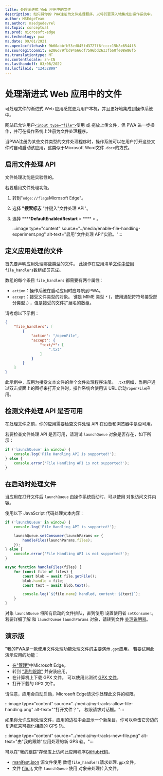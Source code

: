 ```yaml
---
title: 处理渐进式 Web 应用中的文件
description: 如何将你的 PWA注册为文件处理程序，以将其更深入地集成到操作系统中。
author: MSEdgeTeam
ms.author: msedgedevrel
ms.topic: conceptual
ms.prod: microsoft-edge
ms.technology: pwa
ms.date: 09/01/2021
ms.openlocfilehash: 9b60abbfb53ed845fd3727f6fcccc15b8c6544f8
ms.sourcegitcommit: e286d79fbd94666df7596bd2633fb60fe08e86fb
ms.translationtype: MT
ms.contentlocale: zh-CN
ms.lasthandoff: 03/08/2022
ms.locfileid: "12432899"
---
```

# <a name="handle-files-in-progressive-web-apps"></a>处理渐进式 Web 应用中的文件

可处理文件的渐进式 Web 应用感觉更为用户本机，并且更好地集成到操作系统中。

网站已允许用户[`<input type="file">`](https://developer.mozilla.org/docs/Web/API/File/Using_files_from_web_applications)使用 或 拖放上传文件，但 PWA 进一步操作，并可在操作系统上注册为文件处理程序。

当PWA注册为某些文件类型的文件处理程序时，操作系统可以在用户打开这些文件时自动启动该应用，这类似于Microsoft Word文件`.docx`的方式。


<!-- ====================================================================== -->
## <a name="enable-the-file-handling-api"></a>启用文件处理 API

文件处理功能是实验性的。

若要启用文件处理功能，

1.  转到"`edge://flags`Microsoft Edge"。
1.  选择 **"搜索标志** "并键入"文件处理 API"。
1.  选择 ******DefaultEnabledRestart** > **** > 。

    :::image type="content" source="../media/enable-file-handling-experiment.png" alt-text="启用&quot;文件处理 API&quot;实验。":::


<!-- ====================================================================== -->
## <a name="define-which-files-your-app-handles"></a>定义应用处理的文件

首先要声明应用处理哪些类型的文件。 此操作在应用清单[文件中使用](web-app-manifests.md)`file_handlers`数组成员完成。

数组的每个条目 `file_handlers` 都需要有两个属性：

*  `action`：操作系统在启动应用时应导航到PWA。
*  `accept`：接受文件类型的对象。 键是 MIME 类型 `*` (，使用通配符符号接受部分类型，) ，值是接受的文件扩展名的数组。

请考虑以下示例：

```json
{
    "file_handlers": [
        {
            "action": "/openFile",
            "accept": {
                "text/*": [
                    ".txt"
                ]
            }
        }
    ]
}
```

此示例中，应用为接受文本文件的单个文件处理程序注册。 `.txt`例如，当用户通过双击桌面上的图标来打开文件时，操作系统会使用该 URL 启动`/openFile`应用。


<!-- ====================================================================== -->
## <a name="detect-whether-the-file-handling-api-is-available"></a>检测文件处理 API 是否可用

在处理文件之前，你的应用需要检查文件处理 API 在设备和浏览器中是否可用。

若要检查文件处理 API 是否可用，请测试 `launchQueue` 对象是否存在，如下所示：

```javascript
if ('launchQueue' in window) {
    console.log('File Handling API is supported!');
} else {
    console.error('File Handling API is not supported!');
}
```


<!-- ====================================================================== -->
## <a name="handle-files-on-launch"></a>在启动时处理文件

当应用在打开文件后 `launchQueue` 由操作系统启动时，可以使用 对象访问文件内容。

使用以下 JavaScript 代码处理文本内容：

```javascript
if ('launchQueue' in window) {
    console.log('File Handling API is supported!');

    launchQueue.setConsumer(launchParams => {
        handleFiles(launchParams.files);
    });
} else {
    console.error('File Handling API is not supported!');
}

async function handleFiles(files) {
    for (const file of files) {
        const blob = await file.getFile();
        blob.handle = file;
        const text = await blob.text();

        console.log(`${file.name} handled, content: ${text}`);
    }
}
```

对象 `launchQueue` 将所有启动的文件排队，直到使用 设置使用者 `setConsumer`。 若要详细了解 和 `launchQueue` `launchParams` 对象，请转到文件 [处理说明器](https://github.com/WICG/file-handling/blob/main/explainer.md#launch)。


<!-- ====================================================================== -->
## <a name="demo"></a>演示版

"我的PWA是一款使用文件处理功能处理文件的主要演示`.gpx`应用。 若要试用此演示应用的功能：

*  [在"管理"](#enable-the-file-handling-api)中Microsoft Edge。
*  转到 ["我的跟踪"](https://captainbrosset.github.io/mytracks/) 并安装应用。
*  在计算机上下载 GPX 文件。 可以使用此测试 [GPX 文件](https://www.visugpx.com/download.php?id=okB1eM4fzj)。
*  打开下载的 GPX 文件。

请注意，应用会自动启动，Microsoft Edge请求你处理此文件的权限。

:::image type="content" source="../media/my-tracks-allow-file-handling.png" alt-text="&quot;打开文件？&quot;。 权限请求对话框。":::

如果你允许应用处理文件，应用的边栏中会显示一个新条目，你可以单击它旁边的复选框来可视化相应的 GPS 轨。

:::image type="content" source="../media/my-tracks-new-file.png" alt-text="由&quot;我的跟踪&quot;应用处理的新 GPS 轨。":::

可以在"我的跟踪"存储库上访问此应用程序[GitHub代码](https://github.com/captainbrosset/mytracks)。

* [manifest.json](https://github.com/captainbrosset/mytracks/blob/main/mytracks/manifest.json) 源文件使用 数组`file_handlers`请求处理`.gpx`文件。
* 文件 [file.js](https://github.com/captainbrosset/mytracks/blob/main/src/file.js) 文件 `launchQueue` 使用 对象来处理传入文件。
